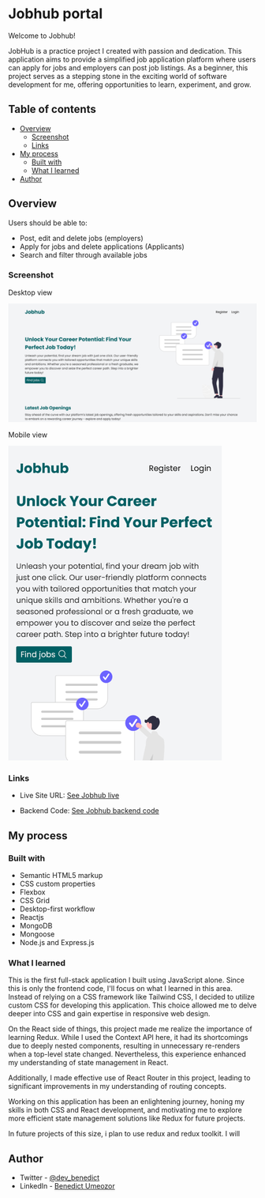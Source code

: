 # Jobhub portal

Welcome to Jobhub!

JobHub is a practice project I created with passion and dedication. This application aims to provide a simplified job application platform where users can apply for jobs and employers can post job listings. As a beginner, this project serves as a stepping stone in the exciting world of software development for me, offering opportunities to learn, experiment, and grow.

## Table of contents

- [Overview](#overview)
  - [Screenshot](#screenshot)
  - [Links](#links)
- [My process](#my-process)
  - [Built with](#built-with)
  - [What I learned](#what-i-learned)
- [Author](#author)

## Overview

Users should be able to:

- Post, edit and delete jobs (employers)
- Apply for jobs and delete applications (Applicants)
- Search and filter through available jobs

### Screenshot

Desktop view

![](./screenshots/desktop-preview.png)

Mobile view

![](./screenshots/mobile-preview.png)

### Links

- Live Site URL: [See Jobhub live](https://jobhub-portal-frontend.vercel.app/)

- Backend Code: [See Jobhub backend code](https://github.com/BenedictUmeozor/Jobhub-Portal-backend-)

## My process

### Built with

- Semantic HTML5 markup
- CSS custom properties
- Flexbox
- CSS Grid
- Desktop-first workflow
- Reactjs
- MongoDB
- Mongoose
- Node.js and Express.js

### What I learned


This is the first full-stack application I built using JavaScript alone. Since this is only the frontend code, I'll focus on what I learned in this area. Instead of relying on a CSS framework like Tailwind CSS, I decided to utilize custom CSS for developing this application. This choice allowed me to delve deeper into CSS and gain expertise in responsive web design.

On the React side of things, this project made me realize the importance of learning Redux. While I used the Context API here, it had its shortcomings due to deeply nested components, resulting in unnecessary re-renders when a top-level state changed. Nevertheless, this experience enhanced my understanding of state management in React.

Additionally, I made effective use of React Router in this project, leading to significant improvements in my understanding of routing concepts.

Working on this application has been an enlightening journey, honing my skills in both CSS and React development, and motivating me to explore more efficient state management solutions like Redux for future projects.


In future projects of this size, i plan to use redux and redux toolkit. I will 


## Author

- Twitter - [@dev_benedict](https://www.twitter.com/dev_benedict)
- LinkedIn - [Benedict Umeozor](https://www.linkedin.com/in/benedict-umeozor-014b70228)


